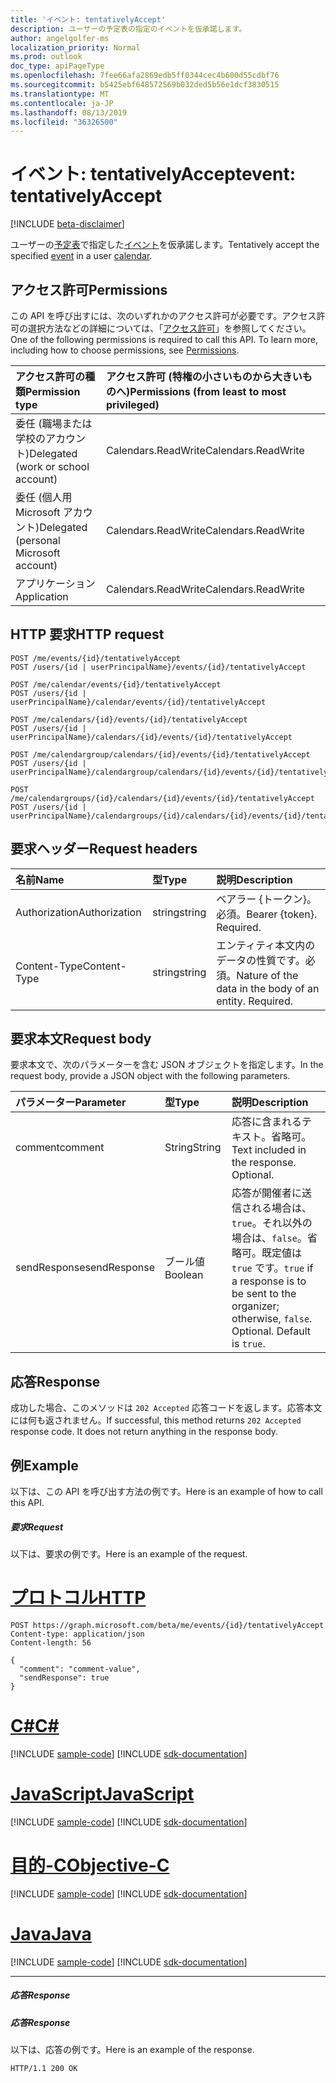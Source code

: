 ```yaml
---
title: 'イベント: tentativelyAccept'
description: ユーザーの予定表の指定のイベントを仮承諾します。
author: angelgolfer-ms
localization_priority: Normal
ms.prod: outlook
doc_type: apiPageType
ms.openlocfilehash: 7fee66afa2869edb5ff0344cec4b600d55cdbf76
ms.sourcegitcommit: b5425ebf648572569b032ded5b56e1dcf3830515
ms.translationtype: MT
ms.contentlocale: ja-JP
ms.lasthandoff: 08/13/2019
ms.locfileid: "36326500"
---
```

# <a name="event-tentativelyaccept"></a><span data-ttu-id="6f90a-103">イベント: tentativelyAccept</span><span class="sxs-lookup"><span data-stu-id="6f90a-103">event: tentativelyAccept</span></span>

[!INCLUDE [beta-disclaimer](../../includes/beta-disclaimer.md)]

<span data-ttu-id="6f90a-104">ユーザーの[予定表](../resources/calendar.md)で指定した[イベント](../resources/event.md)を仮承諾します。</span><span class="sxs-lookup"><span data-stu-id="6f90a-104">Tentatively accept the specified [event](../resources/event.md) in a user [calendar](../resources/calendar.md).</span></span>

## <a name="permissions"></a><span data-ttu-id="6f90a-105">アクセス許可</span><span class="sxs-lookup"><span data-stu-id="6f90a-105">Permissions</span></span>
<span data-ttu-id="6f90a-p101">この API を呼び出すには、次のいずれかのアクセス許可が必要です。アクセス許可の選択方法などの詳細については、「[アクセス許可](/graph/permissions-reference)」を参照してください。</span><span class="sxs-lookup"><span data-stu-id="6f90a-p101">One of the following permissions is required to call this API. To learn more, including how to choose permissions, see [Permissions](/graph/permissions-reference).</span></span>

|<span data-ttu-id="6f90a-108">アクセス許可の種類</span><span class="sxs-lookup"><span data-stu-id="6f90a-108">Permission type</span></span>      | <span data-ttu-id="6f90a-109">アクセス許可 (特権の小さいものから大きいものへ)</span><span class="sxs-lookup"><span data-stu-id="6f90a-109">Permissions (from least to most privileged)</span></span>              |
|:--------------------|:---------------------------------------------------------|
|<span data-ttu-id="6f90a-110">委任 (職場または学校のアカウント)</span><span class="sxs-lookup"><span data-stu-id="6f90a-110">Delegated (work or school account)</span></span> | <span data-ttu-id="6f90a-111">Calendars.ReadWrite</span><span class="sxs-lookup"><span data-stu-id="6f90a-111">Calendars.ReadWrite</span></span>    |
|<span data-ttu-id="6f90a-112">委任 (個人用 Microsoft アカウント)</span><span class="sxs-lookup"><span data-stu-id="6f90a-112">Delegated (personal Microsoft account)</span></span> | <span data-ttu-id="6f90a-113">Calendars.ReadWrite</span><span class="sxs-lookup"><span data-stu-id="6f90a-113">Calendars.ReadWrite</span></span>    |
|<span data-ttu-id="6f90a-114">アプリケーション</span><span class="sxs-lookup"><span data-stu-id="6f90a-114">Application</span></span> | <span data-ttu-id="6f90a-115">Calendars.ReadWrite</span><span class="sxs-lookup"><span data-stu-id="6f90a-115">Calendars.ReadWrite</span></span> |

## <a name="http-request"></a><span data-ttu-id="6f90a-116">HTTP 要求</span><span class="sxs-lookup"><span data-stu-id="6f90a-116">HTTP request</span></span>
<!-- { "blockType": "ignored" } -->
```http
POST /me/events/{id}/tentativelyAccept
POST /users/{id | userPrincipalName}/events/{id}/tentativelyAccept

POST /me/calendar/events/{id}/tentativelyAccept
POST /users/{id | userPrincipalName}/calendar/events/{id}/tentativelyAccept

POST /me/calendars/{id}/events/{id}/tentativelyAccept
POST /users/{id | userPrincipalName}/calendars/{id}/events/{id}/tentativelyAccept

POST /me/calendargroup/calendars/{id}/events/{id}/tentativelyAccept
POST /users/{id | userPrincipalName}/calendargroup/calendars/{id}/events/{id}/tentativelyAccept

POST /me/calendargroups/{id}/calendars/{id}/events/{id}/tentativelyAccept
POST /users/{id | userPrincipalName}/calendargroups/{id}/calendars/{id}/events/{id}/tentativelyAccept
```
## <a name="request-headers"></a><span data-ttu-id="6f90a-117">要求ヘッダー</span><span class="sxs-lookup"><span data-stu-id="6f90a-117">Request headers</span></span>
| <span data-ttu-id="6f90a-118">名前</span><span class="sxs-lookup"><span data-stu-id="6f90a-118">Name</span></span>       | <span data-ttu-id="6f90a-119">型</span><span class="sxs-lookup"><span data-stu-id="6f90a-119">Type</span></span> | <span data-ttu-id="6f90a-120">説明</span><span class="sxs-lookup"><span data-stu-id="6f90a-120">Description</span></span>|
|:---------------|:--------|:----------|
| <span data-ttu-id="6f90a-121">Authorization</span><span class="sxs-lookup"><span data-stu-id="6f90a-121">Authorization</span></span>  | <span data-ttu-id="6f90a-122">string</span><span class="sxs-lookup"><span data-stu-id="6f90a-122">string</span></span>  | <span data-ttu-id="6f90a-p102">ベアラー {トークン}。必須。</span><span class="sxs-lookup"><span data-stu-id="6f90a-p102">Bearer {token}. Required.</span></span> |
| <span data-ttu-id="6f90a-125">Content-Type</span><span class="sxs-lookup"><span data-stu-id="6f90a-125">Content-Type</span></span> | <span data-ttu-id="6f90a-126">string</span><span class="sxs-lookup"><span data-stu-id="6f90a-126">string</span></span>  | <span data-ttu-id="6f90a-p103">エンティティ本文内のデータの性質です。必須。</span><span class="sxs-lookup"><span data-stu-id="6f90a-p103">Nature of the data in the body of an entity. Required.</span></span> |

## <a name="request-body"></a><span data-ttu-id="6f90a-129">要求本文</span><span class="sxs-lookup"><span data-stu-id="6f90a-129">Request body</span></span>
<span data-ttu-id="6f90a-130">要求本文で、次のパラメーターを含む JSON オブジェクトを指定します。</span><span class="sxs-lookup"><span data-stu-id="6f90a-130">In the request body, provide a JSON object with the following parameters.</span></span>

| <span data-ttu-id="6f90a-131">パラメーター</span><span class="sxs-lookup"><span data-stu-id="6f90a-131">Parameter</span></span>    | <span data-ttu-id="6f90a-132">型</span><span class="sxs-lookup"><span data-stu-id="6f90a-132">Type</span></span>   |<span data-ttu-id="6f90a-133">説明</span><span class="sxs-lookup"><span data-stu-id="6f90a-133">Description</span></span>|
|:---------------|:--------|:----------|
|<span data-ttu-id="6f90a-134">comment</span><span class="sxs-lookup"><span data-stu-id="6f90a-134">comment</span></span>|<span data-ttu-id="6f90a-135">String</span><span class="sxs-lookup"><span data-stu-id="6f90a-135">String</span></span>|<span data-ttu-id="6f90a-p104">応答に含まれるテキスト。省略可。</span><span class="sxs-lookup"><span data-stu-id="6f90a-p104">Text included in the response. Optional.</span></span>|
|<span data-ttu-id="6f90a-138">sendResponse</span><span class="sxs-lookup"><span data-stu-id="6f90a-138">sendResponse</span></span>|<span data-ttu-id="6f90a-139">ブール値</span><span class="sxs-lookup"><span data-stu-id="6f90a-139">Boolean</span></span>|<span data-ttu-id="6f90a-p105">応答が開催者に送信される場合は、`true`。それ以外の場合は、`false`。省略可。既定値は `true` です。</span><span class="sxs-lookup"><span data-stu-id="6f90a-p105">`true` if a response is to be sent to the organizer; otherwise, `false`. Optional. Default is `true`.</span></span>|

## <a name="response"></a><span data-ttu-id="6f90a-143">応答</span><span class="sxs-lookup"><span data-stu-id="6f90a-143">Response</span></span>

<span data-ttu-id="6f90a-p106">成功した場合、このメソッドは `202 Accepted` 応答コードを返します。応答本文には何も返されません。</span><span class="sxs-lookup"><span data-stu-id="6f90a-p106">If successful, this method returns `202 Accepted` response code. It does not return anything in the response body.</span></span>

## <a name="example"></a><span data-ttu-id="6f90a-146">例</span><span class="sxs-lookup"><span data-stu-id="6f90a-146">Example</span></span>
<span data-ttu-id="6f90a-147">以下は、この API を呼び出す方法の例です。</span><span class="sxs-lookup"><span data-stu-id="6f90a-147">Here is an example of how to call this API.</span></span>
##### <a name="request"></a><span data-ttu-id="6f90a-148">要求</span><span class="sxs-lookup"><span data-stu-id="6f90a-148">Request</span></span>
<span data-ttu-id="6f90a-149">以下は、要求の例です。</span><span class="sxs-lookup"><span data-stu-id="6f90a-149">Here is an example of the request.</span></span>

# <a name="httptabhttp"></a>[<span data-ttu-id="6f90a-150">プロトコル</span><span class="sxs-lookup"><span data-stu-id="6f90a-150">HTTP</span></span>](#tab/http)
<!-- {
  "blockType": "request",
  "name": "event_tentativelyaccept"
}-->
```http
POST https://graph.microsoft.com/beta/me/events/{id}/tentativelyAccept
Content-type: application/json
Content-length: 56

{
  "comment": "comment-value",
  "sendResponse": true
}
```
# <a name="ctabcsharp"></a>[<span data-ttu-id="6f90a-151">C#</span><span class="sxs-lookup"><span data-stu-id="6f90a-151">C#</span></span>](#tab/csharp)
[!INCLUDE [sample-code](../includes/snippets/csharp/event-tentativelyaccept-csharp-snippets.md)]
[!INCLUDE [sdk-documentation](../includes/snippets/snippets-sdk-documentation-link.md)]

# <a name="javascripttabjavascript"></a>[<span data-ttu-id="6f90a-152">JavaScript</span><span class="sxs-lookup"><span data-stu-id="6f90a-152">JavaScript</span></span>](#tab/javascript)
[!INCLUDE [sample-code](../includes/snippets/javascript/event-tentativelyaccept-javascript-snippets.md)]
[!INCLUDE [sdk-documentation](../includes/snippets/snippets-sdk-documentation-link.md)]

# <a name="objective-ctabobjc"></a>[<span data-ttu-id="6f90a-153">目的-C</span><span class="sxs-lookup"><span data-stu-id="6f90a-153">Objective-C</span></span>](#tab/objc)
[!INCLUDE [sample-code](../includes/snippets/objc/event-tentativelyaccept-objc-snippets.md)]
[!INCLUDE [sdk-documentation](../includes/snippets/snippets-sdk-documentation-link.md)]

# <a name="javatabjava"></a>[<span data-ttu-id="6f90a-154">Java</span><span class="sxs-lookup"><span data-stu-id="6f90a-154">Java</span></span>](#tab/java)
[!INCLUDE [sample-code](../includes/snippets/java/event-tentativelyaccept-java-snippets.md)]
[!INCLUDE [sdk-documentation](../includes/snippets/snippets-sdk-documentation-link.md)]

---


##### <a name="response"></a><span data-ttu-id="6f90a-155">応答</span><span class="sxs-lookup"><span data-stu-id="6f90a-155">Response</span></span>
##### <a name="response"></a><span data-ttu-id="6f90a-156">応答</span><span class="sxs-lookup"><span data-stu-id="6f90a-156">Response</span></span>
<span data-ttu-id="6f90a-157">以下は、応答の例です。</span><span class="sxs-lookup"><span data-stu-id="6f90a-157">Here is an example of the response.</span></span>
<!-- {
  "blockType": "response",
  "truncated": true
} -->
```http
HTTP/1.1 200 OK
```

<!-- uuid: 8fcb5dbc-d5aa-4681-8e31-b001d5168d79
2015-10-25 14:57:30 UTC -->
<!--
{
  "type": "#page.annotation",
  "description": "event: tentativelyAccept",
  "keywords": "",
  "section": "documentation",
  "tocPath": "",
  "suppressions": [
  ]
}
-->
